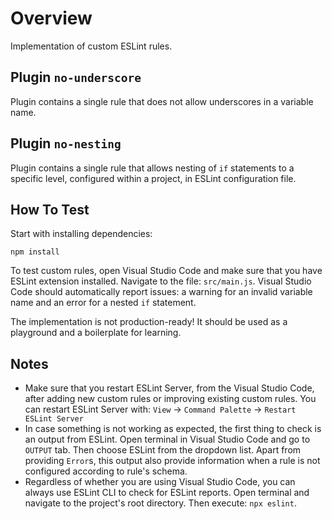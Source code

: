 # Overview
Implementation of custom ESLint rules.

## Plugin `no-underscore`
Plugin contains a single rule that does not allow underscores in a variable name.

## Plugin `no-nesting`
Plugin contains a single rule that allows nesting of `if` statements to a specific level, configured within a project, in ESLint configuration file.

## How To Test

Start with installing dependencies:
```
npm install
```

To test custom rules, open Visual Studio Code and make sure that you have ESLint extension installed. Navigate to the file: `src/main.js`. Visual Studio Code should automatically report issues: a warning for an invalid variable name and an error for a nested `if` statement.

The implementation is not production-ready! It should be used as a playground and a boilerplate for learning.

## Notes
- Make sure that you restart ESLint Server, from the Visual Studio Code, after adding new custom rules or improving existing custom rules. You can restart ESLint Server with: `View` -> `Command Palette` -> `Restart ESLint Server`
- In case something is not working as expected, the first thing to check is an output from ESLint. Open terminal in Visual Studio Code and go to `OUTPUT` tab. Then choose ESLint from the dropdown list. Apart from providing `Error`s, this output also provide information when a rule is not configured according to rule's schema.
- Regardless of whether you are using Visual Studio Code, you can always use ESLint CLI to check for ESLint reports. Open terminal and navigate to the project's root directory. Then execute: `npx eslint`.